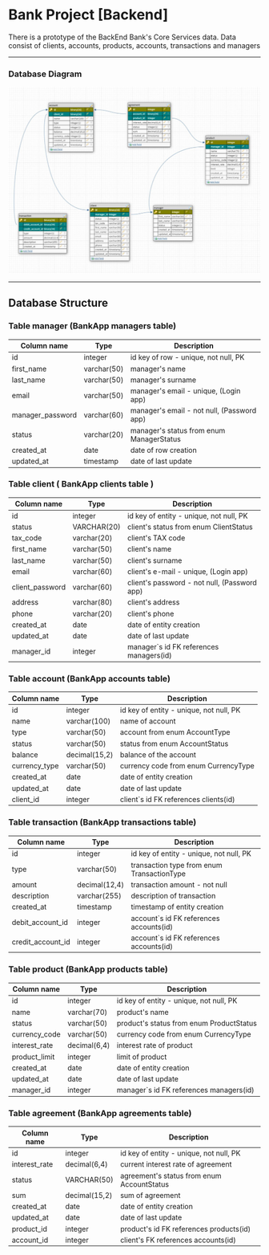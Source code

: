 # Bank Project [Backend]

There is a prototype of the BackEnd Bank's Core Services data.
Data consist of clients, accounts, products, accounts, transactions and managers
___

### Database Diagram
![PhotoBase](https://raw.githubusercontent.com/SvitLanaSvit/Tel_Ran_BankApplication_New_2023/main/photoBase.jpg)

___
## Database Structure

### Table manager (BankApp managers table)

| Column name      | Type        | Description                                |
|------------------|-------------|--------------------------------------------|
| id               | integer     | id key of row - unique, not null, PK       | 
| first_name       | varchar(50) | manager's name                             | 
| last_name        | varchar(50) | manager's surname                          | 
| email            | varchar(50) | manager's email - unique, (Login app)      | 
| manager_password | varchar(60) | manager's email - not null, (Password app) | 
| status           | varchar(20) | manager's status from enum ManagerStatus   | 
| created_at       | date        | date of row creation                       |
| updated_at       | timestamp   | date of last update                        | 


### Table client ( BankApp clients table )

| Column name     | Type        | Description                                  |
|-----------------|-------------|----------------------------------------------|
| id              | integer     | id key of entity - unique, not null, PK      | 
| status          | VARCHAR(20) | client's status from enum ClientStatus       |
| tax_code        | varchar(20) | client's TAX code                            |
| first_name      | varchar(50) | client's name                                |
| last_name       | varchar(50) | client's surname                             |
| email           | varchar(60) | client's e-mail - unique, (Login app)        |                               
| client_password | varchar(60) | client's password - not null, (Password app) |                               
| address         | varchar(80) | client's address                             |
| phone           | varchar(20) | client's phone                               |                                
| created_at      | date        | date of entity creation                      |
| updated_at      | date        | date of last update                          |
| manager_id      | integer     | manager`s id FK references managers(id)      |


### Table account (BankApp accounts table)

| Column name   | Type          | Description                             |
|---------------|---------------|-----------------------------------------|
| id            | integer       | id key of entity - unique, not null, PK |        
| name          | varchar(100)  | name of account                         |                              
| type          | varchar(50)   | account from enum AccountType           |                                   
| status        | varchar(50)   | status from enum AccountStatus          |                          
| balance       | decimal(15,2) | balance of the account                  | 
| currency_type | varchar(50)   | currency code from enum CurrencyType    |                          
| created_at    | date          | date of entity creation                 |
| updated_at    | date          | date of last update                     |
| client_id     | integer       | client`s id FK references clients(id)   | 


### Table transaction (BankApp transactions table) 

| Column name        | Type          | Description                                 |
|--------------------|---------------|---------------------------------------------|
| id                 | integer       | id key of entity - unique, not null, PK     | 
| type               | varchar(50)   | transaction type  from enum TransactionType | 
| amount             | decimal(12,4) | transaction amount - not null               | 
| description        | varchar(255)  | description of transaction                  | 
| created_at         | timestamp     | timestamp of entity creation                | 
| debit_account_id   | integer       | account`s id FK references accounts(id)     | 
| credit_account_id  | integer       | account`s id FK references accounts(id)     | 


### Table product (BankApp products table)

| Column name   | Type         | Description                              |
|---------------|--------------|------------------------------------------|
| id            | integer      | id key of entity - unique, not null, PK  |
| name          | varchar(70)  | product's name                           |
| status        | varchar(50)  | product's status from enum ProductStatus |
| currency_code | varchar(50)  | currency code from enum CurrencyType     |
| interest_rate | decimal(6,4) | interest rate of product                 |
| product_limit | integer      | limit of product                         |
| created_at    | date         | date of entity creation                  |
| updated_at    | date         | date of last update                      |
| manager_id    | integer      | manager`s id FK references managers(id)  |


### Table agreement (BankApp agreements table)

| Column name   | Type          | Description                                |
|---------------|---------------|--------------------------------------------|
| id            | integer       | id key of entity - unique, not null, PK    |
| interest_rate | decimal(6,4)	 | current interest rate of agreement         | 
| status        | VARCHAR(50)   | agreement's status from enum AccountStatus | 
| sum           | decimal(15,2) | sum of agreement                           | 
| created_at    | date          | date of entity creation                    | 
| updated_at    | date          | date of last update                        | 
| product_id    | integer       | product's id FK references products(id)    |
| account_id    | integer       | client's FK references accounts(id)        | 
